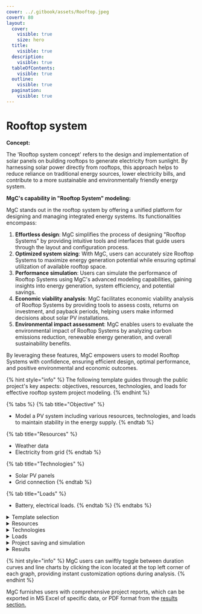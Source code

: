 ```yaml
---
cover: ../.gitbook/assets/Rooftop.jpeg
coverY: 80
layout:
  cover:
    visible: true
    size: hero
  title:
    visible: true
  description:
    visible: true
  tableOfContents:
    visible: true
  outline:
    visible: true
  pagination:
    visible: true
---
```


# Rooftop system

**Concept:**

The 'Rooftop system concept' refers to the design and implementation of solar panels on building rooftops to generate electricity from sunlight. By harnessing solar power directly from rooftops, this approach helps to reduce reliance on traditional energy sources, lower electricity bills, and contribute to a more sustainable and environmentally friendly energy system.

**MgC's capability in "Rooftop System" modeling:**

MgC stands out in the rooftop system by offering a unified platform for designing and managing integrated energy systems. Its functionalities encompass:

1. **Effortless design**: MgC simplifies the process of designing "Rooftop Systems" by providing intuitive tools and interfaces that guide users through the layout and configuration process.
2. **Optimized system sizing**: With MgC, users can accurately size Rooftop Systems to maximize energy generation potential while ensuring optimal utilization of available rooftop space.
3. **Performance simulation**: Users can simulate the performance of Rooftop Systems using MgC's advanced modeling capabilities, gaining insights into energy generation, system efficiency, and potential savings.
4. **Economic viability analysis**: MgC facilitates economic viability analysis of Rooftop Systems by providing tools to assess costs, returns on investment, and payback periods, helping users make informed decisions about solar PV installations.
5. **Environmental impact assessment**: MgC enables users to evaluate the environmental impact of Rooftop Systems by analyzing carbon emissions reduction, renewable energy generation, and overall sustainability benefits.

By leveraging these features, MgC empowers users to model Rooftop Systems with confidence, ensuring efficient design, optimal performance, and positive environmental and economic outcomes.

{% hint style="info" %}
The following template guides through the public project's key aspects: objectives, resources, technologies, and loads for effective rooftop system project modeling.
{% endhint %}

{% tabs %}
{% tab title="Objective" %}
* Model a PV system including various resources, technologies, and loads to maintain stability in the energy supply.
{% endtab %}

{% tab title="Resources" %}
* Weather data
* Electricity from grid
{% endtab %}

{% tab title="Technologies" %}
* Solar PV panels
* Grid connection
{% endtab %}

{% tab title="Loads" %}
* Battery, electrical loads.
{% endtab %}
{% endtabs %}

<details>

<summary>Template selection</summary>

**Step 1:** To get the benefits of the rooftop system in MgC, simply click on the "New Project" option available in the MgC interface.

<img src="../.gitbook/assets/Screenshot 2024-02-04 at 4.13.26 PM (1).png" alt="" data-size="original">

**Step 2:** Choose the project location, allowing MgC to access energy sources at the selected location like weather data for wind, solar, and other parameters.

<img src="../.gitbook/assets/Screenshot 2024-02-04 at 4.02.31 PM (1).png" alt="" data-size="original">

**Step 3:** To activate the rooftop PV system feature in MgC, select the "Rooftop System" in MgC, which includes pre-modeled resources, loads, and technologies. This option saves users time by already having elements built into the network.

<img src="../.gitbook/assets/Screenshot 2024-02-18 at 3.48.14 PM.png" alt="" data-size="original">

**Step 4:** In the second step of project specifications, users can configure the initial settings of system components like resources, loads, and technologies to tailor the solar rooftop system to specific requirements. This customization ensures that the microgrid system is optimized to meet the unique needs and goals of the project.

<img src="../.gitbook/assets/Screenshot 2024-02-18 at 2.13.11 PM.png" alt="" data-size="original"> <img src="../.gitbook/assets/Screenshot 2024-02-18 at 2.13.16 PM.png" alt="" data-size="original">

**Step 5:** Now, determine the project goal by adjusting the slide bar towards saving \CO\_2 emissions for a more eco-friendly project, which may result in higher CAPEX/OPEX, or vice versa. The project goal of achieving 25% of CAPEX/OPEX has been selected here.

<img src="../.gitbook/assets/Screenshot 2024-02-18 at 3.53.52 PM.png" alt="" data-size="original">

**Step 6:** Finally, click on the "Submit" button after providing the project name and details.

<img src="../.gitbook/assets/Screenshot 2024-02-04 at 4.03.27 PM (2).png" alt="" data-size="original">

**Step 7:** After initializing the project, the user can view the performance indicators, and here the project details such as fixed CAPEX, OPEX, interest, and inflation rates can be changed according to the requirements.

<img src="../.gitbook/assets/Screenshot 2024-02-18 at 3.58.16 PM.png" alt="" data-size="original">

**Step 8:** The default hub at the selected location will be created automatically, and the user can add additional hubs by following the steps outlined in [hub creation and setup](../user-interface-ui-navigation/project-setup-and-simulation/hub-creation-and-setup.md).

<img src="../.gitbook/assets/Screenshot 2024-02-18 at 4.00.23 PM.png" alt="" data-size="original">

MgC provides flexibility and time-saving benefits to the user by offering templates with required technologies and loads. Users can easily modify attributes of selected elements and add new elements or loads as needed.

</details>

<details>

<summary>Resources</summary>

In MgC's rooftop system feature, information from resources like weather data and grid electricity is accessed to ensure system stability. Excess energy generated in the hub can be stored in batteries for later use during periods of high demand. Below is the network flowsheet of the rooftop system, presented through MgC's rooftop feature.

<img src="../.gitbook/assets/Screenshot 2024-02-18 at 4.01.43 PM.png" alt="" data-size="original">

Users can access comprehensive project details in the system design's details section, offering thorough information on the technical, environmental, and economic aspects of technologies, loads, and resources involved in the project as shown below.

<img src="../.gitbook/assets/Screenshot 2024-02-18 at 4.06.11 PM.png" alt="" data-size="original">

The features of the MgC can be explored more by clicking on the respective feature under the section "Advanced".

<img src="../.gitbook/assets/Screenshot 2024-02-18 at 4.09.29 PM.png" alt="" data-size="original">

**Weather data**

The weather data is gathered automatically from the selected location by the MgC. The weather profile such as global horizontal radiation for solar energy, dry bulb temperature, and wind speed can be seen as shown in the below screenshot.

<img src="../.gitbook/assets/Screenshot 2024-02-18 at 4.11.58 PM.png" alt="" data-size="original">

Statistical details for the weather data at the Stuttgart location can be seen in the resource ribbon under the "Advanced" feature in the MgC.

<img src="../.gitbook/assets/Screenshot 2024-02-18 at 4.13.58 PM.png" alt="" data-size="original">

**Consumer electricity**

MgC users have the flexibility to adjust costs, energy, and power parameters for consumer electricity simply by double-clicking on the respective parameters, allowing for easy customization at any time.

Here in the below image, the increase in the base cost of consumer electricity tariff composition likely aims to stabilize the grid by encouraging more efficient energy use. Adjusting the equivalent GHG emissions for a rooftop system without additional technologies ensures accurate environmental impact assessment, supporting informed decision-making and sustainability goals.

<img src="../.gitbook/assets/Screenshot 2024-02-18 at 5.56.48 PM.png" alt="" data-size="original">

**Feed-in tariff**

Innovatively, users can swiftly customize feed-in tariff parameters like details and compositions with a simple double-click on the respective parameters, enhancing flexibility and efficiency.

<img src="../.gitbook/assets/Screenshot 2024-02-18 at 6.03.58 PM.png" alt="" data-size="original">

</details>

<details>

<summary>Technologies</summary>

In MgC's rooftop system template, PV panel capacities are automatically generated for electricity domains, streamlining setup. Users can customize parameters like capacity and costs by double-clicking and tailoring characteristics to project needs. This flexibility extends beyond PV modules, allowing the modeling of additional technologies and loads, optimizing project design and alignment with goals.

<img src="../.gitbook/assets/Screenshot 2024-02-18 at 6.05.56 PM.png" alt="" data-size="original">

Additional specifications like technical, economic, and environmental parameters can be easily edited based on available or required data, as demonstrated below.

<img src="../.gitbook/assets/Screenshot 2024-02-18 at 6.07.10 PM.png" alt="" data-size="original">

</details>

<details>

<summary>Loads</summary>

In the rooftop system template, initially only building and battery loads are selected, but users can choose additional loads such as heating and cooling before simulating the project. Peak values for electrical, cooling, and heating loads can be adjusted by double-clicking on the relevant element. MgC seamlessly manages changes in load data in the sector coupling model, offering intuitive interfaces for parameter updates and advanced algorithms for resource allocation. This ensures optimal microgrid operation and resilience, making MgC essential for effective sector coupling modeling.

**Timestep:**

The timestep determines how often the weather data updates and plots the kW values on the diagram over time. If the timestep is smaller, we get more frequent updates and a finer view of power changes. With a larger timestep, updates are less frequent, giving a broader view.

The electricity demand profile can be visualized in the timestep vs power graph, as depicted in the screenshot below. Demand is highest during the winter season and lowest in the summer months.

<img src="../.gitbook/assets/Screenshot 2024-02-18 at 6.25.27 PM.png" alt="" data-size="original">

Statistical details and values distribution for electricity demand can be seen in the resource ribbon under the drop-down feature in the MgC. This applies to all loads such as batteries, building, cold, and heat storage, within the electricity, heating, and cooling domains.

</details>

<details>

<summary>Project saving and simulation</summary>

**Project saving:** Saving a project in MgC is essential for preserving work progress. By clicking "Save," users securely store project data, ensuring easy retrieval and management.

<img src="../.gitbook/assets/Screenshot 2024-02-18 at 6.34.53 PM.png" alt="" data-size="original">

**Project simulation:** In MgC, the project simulation is initiated by selecting the "Simulate" option, enabling users to analyze and evaluate the performance of their microgrid design. This process provides valuable insights into system behavior and assists in making informed decisions for optimal operation and efficiency.

<img src="../.gitbook/assets/Screenshot 2024-02-18 at 6.36.48 PM.png" alt="" data-size="original">

</details>

<details>

<summary>Results</summary>

Following simulation, MgC presents users with a results section for flexible exploration of simulation outcomes. This feature facilitates detailed data analysis, empowering users to optimize energy management strategies effectively.

**Summary**

Accessible within the results section's summary page, the project summary in MgC offers a comprehensive overview of key metrics including installed capacities, CO2 emissions, operation time, and asset costs. This enables users to swiftly grasp the project's performance and financial implications.

**Installed capacities:** As per the project specifications, the grid connection capacity is highest at approximately 68 kW, while the capacity of PV modules is lowest at 30 kW among installed capacities. This aligns with the expectation that PV generation occurs primarily during daylight hours.

**CO\_2 emissions:** In line with project specifications, rooftop PV substantially cuts emissions by about 0.7 tonnes, making a meaningful impact on reducing the overall environmental footprint.

**Operation time:** The power grid connection maintains a longer operational time, approximately 8300 hours, compared to PV, which operates for about 4900 hours. This difference stems from the grid's continuous availability, contrasting with PV's reliance on daylight hours for generation.

**Asset costs:** Rooftop PV incurs high CAPEX 3000 € and OPEX 2000 € costs, positioning it as the top economic parameter due to its initial installation expenses and ongoing operational costs associated with maintenance and electricity generation.

<img src="../.gitbook/assets/Screenshot 2024-02-18 at 6.39.18 PM.png" alt="" data-size="original">

**Energy mix**

Within this section, users can examine how energy production and demand are distributed within the "Rooftop System," gaining valuable insights into the balance between sources and requirements. This analysis aids in optimizing resource allocation and strengthening the sustainability of the microgrid system.

**Electricity generation:** Consumer electricity comprises 84% of the energy mix, indicating its substantial role in meeting demand, while rooftop PV contributes 16%, highlighting its growing importance in renewable energy integration.

**Electricity demand:** The electricity demand solely originates from the building loads, accounting for 100% of the overall demand within the system.

<img src="../.gitbook/assets/Screenshot 2024-02-18 at 6.39.59 PM.png" alt="" data-size="original">

MgC offers users clear and intuitive energy visualizations, aiding decision-making. Real-time monitoring allows for timely adjustments, while scenario analysis tools ensure cost-effective, sustainable microgrid solutions.

**Optimal operation graphs**

The parameters of the domains are displayed on the left (kW) and right (kWh) axes, with a set point ranging from -50 to +50 kW for each domain.

**Electricity domain**

The graph illustrates variations in building demand throughout seasons, peaking in winter and decreasing in summer. Despite these fluctuations, both consumer electricity and Standard PV module outputs consistently meet demand, ensuring system stability and mitigating blackout risks.

This highlights MgC's significance in effectively managing energy supply and demand dynamics, optimizing resource utilization, and maintaining grid reliability throughout changing seasons and demand patterns.

<img src="../.gitbook/assets/Screenshot 2024-02-18 at 6.41.58 PM.png" alt="" data-size="original">

Visualization of heating and cooling domain loads data is accessible upon modeling specific loads and generation technologies within their respective domains.

**Cost analysis**

The project lifetime vs expenses graph typically depicts high CAPEX and OPEX during the initial period, consistent with standard project financing trends. NPV, or net present value, represents the present value of all cash inflows and outflows over the project's lifetime, adjusted for the time value of money.

Users can adjust the discount rate above the graph to reflect changes in project financing conditions, influencing NPV calculations accordingly.

<img src="../.gitbook/assets/Screenshot 2024-02-18 at 6.45.08 PM.png" alt="" data-size="original">

</details>

{% hint style="info" %}
MgC users can swiftly toggle between duration curves and line charts by clicking the icon located at the top left corner of each graph, providing instant customization options during analysis.
{% endhint %}

MgC furnishes users with comprehensive project reports, which can be exported in MS Excel of specific data, or PDF format from the [results section.](../data-analysis-and-visualization/save-and-exporting-the-project.md)
